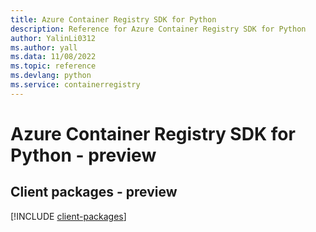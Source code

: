 ```yaml
---
title: Azure Container Registry SDK for Python
description: Reference for Azure Container Registry SDK for Python
author: YalinLi0312
ms.author: yall
ms.data: 11/08/2022
ms.topic: reference
ms.devlang: python
ms.service: containerregistry
---
```

# Azure Container Registry SDK for Python - preview

## Client packages - preview
[!INCLUDE [client-packages](container-registry-client-index.md)]
